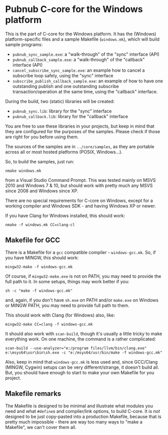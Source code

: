 # Pubnub C-core for the Windows platform

This is the part of C-core for the Windows platform.
It has the (Windows) platform-specific files and a
sample Makefile (`windows.mk`), which will build
sample programs:

- `pubnub_sync_sample.exe`: a "walk-through" of the "sync" interface (API)
- `pubnub_callback_sample.exe`: a "walk-through" of the "callback"
	interface (API)
- `cancel_subscribe_sync_sample.exe`: an example how to cancel a subscribe
  loop safely, using the "sync" interface
- `subscribe_publish_callback_sample.exe`: an example of how to have one
  outstanding publish and one outstanding subscribe transaction/operation
  at the same time, using the "callback" interface.

During the build, two (static) libraries will be created:

- `pubnub_sync.lib`: library for the "sync" interface
- `pubnub_callback.lib`: library for the "callback" interface

You are free to use these libraries in your projects, but keep in mind
that they are configured for the purposes of the samples. Please check
if those are right for you before using them.

The sources of the samples are in `../core/samples`,
as they are portable across all or most hosted platforms
(POSIX, Windows...).

So, to build the samples, just run:

	nmake windows.mk

from a Visual Studio Command Prompt. This was tested mainly
on MSVS 2010 and Windows 7 & 10, but should work with pretty
much any MSVS since 2008 and Windows since XP.

There are no special requirements for C-core on
Windows, except for a working compiler and Windows SDK - and
having Windows XP or newer.

If you have Clang for Windows installed, this should work:

    nmake -f windows.mk CC=clang-cl

## Makefile for GCC

There is a Makefile for a `gcc` compatible compiler - `windows-gcc.mk`.
So, if you have MINGW, this should work:

    mingw32-make -f windows-gcc.mk

Of course, if `mingw32-make.exe` is not on PATH, you may need to
provide the full path to it. In some setups, things may work better if
you:

    sh -c "make -f windows-gcc.mk"

and, again, if you don't have `sh.exe` on PATH and/or `make.exe` on
Windows or MINGW PATH, you may need to provide full path to them.

This should work with Clang (for Windows) also, like:

    mingw32-make CC=clang -f windows-gcc.mk

It should also work with `scan-build`, though it's usually a little
tricky to make everything work. On one machine, the command is a
rather complicated:

    scan-build --use-analyzer="e:/program files/llvm/bin/clang.exe"  e:\msys64\usr\bin\sh.exe -c "e:/msys64/usr/bin/make -f windows-gcc.mk"

Also, keep in mind that `windows-gcc.mk` is less used and, since
GCC/Clang (MINGW, Cygwin) setups can be very different/strange, it
doesn't build all. But, you should have enough to start to make your
own Makefile for you project.


## Makefile remarks

The Makefile is designed to be minimal and illustrate what modules you
need and what `#define`s and compiler/link options, to build
C-core. It is _not_ designed to be just copy-pasted into a production
Makefile, because that is pretty much impossible - there are way too
many ways to "make a Makefile", we can't cover them all.
